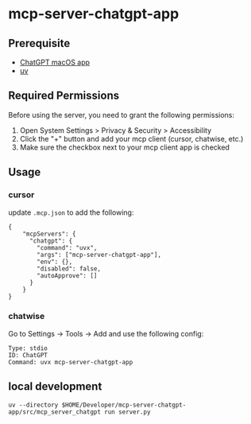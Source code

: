 # mcp-server-chatgpt-app

## Prerequisite

- [ChatGPT macOS app](https://openai.com/chatgpt/download/)
- [uv](https://docs.astral.sh/uv/getting-started/installation/)

## Required Permissions

Before using the server, you need to grant the following permissions:

1. Open System Settings > Privacy & Security > Accessibility
2. Click the "+" button and add your mcp client (cursor, chatwise, etc.)
3. Make sure the checkbox next to your mcp client app is checked


## Usage

### cursor

update `.mcp.json` to add the following:

```
{
    "mcpServers": {
      "chatgpt": {
        "command": "uvx",
        "args": ["mcp-server-chatgpt-app"],
        "env": {},
        "disabled": false,
        "autoApprove": []
      }
    }
}
```

### chatwise

Go to Settings -> Tools -> Add and use the following config:

```
Type: stdio
ID: ChatGPT
Command: uvx mcp-server-chatgpt-app
```

## local development

```
uv --directory $HOME/Developer/mcp-server-chatgpt-app/src/mcp_server_chatgpt run server.py
```